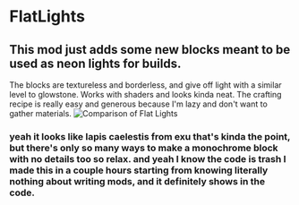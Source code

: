 # FlatLights

## This mod just adds some new blocks meant to be used as neon lights for builds.

The blocks are textureless and borderless, and give off light with a similar level to glowstone.
Works with shaders and looks kinda neat.
The crafting recipe is really easy and generous because I'm lazy and don't want to gather materials.
![Comparison of Flat Lights](https://imgur.com/a/rRlELBE)

### yeah it looks like lapis caelestis from exu that's kinda the point, but there's only so many ways to make a monochrome block with no details too so relax. and yeah I know the code is trash I made this in a couple hours starting from knowing literally nothing about writing mods, and it definitely shows in the code.




